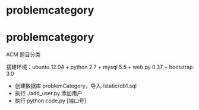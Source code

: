 problemcategory
===============

problemcategory
=======
ACM 题目分类

搭建环境：ubuntu 12.04 + python 2.7 + mysql 5.5 + web.py 0.37 + bootstrap 3.0

- 创建数据库 problemCategory，导入./static/db1.sql
- 执行 ./add_user.py 添加用户
- 执行 python code.py [端口号]
